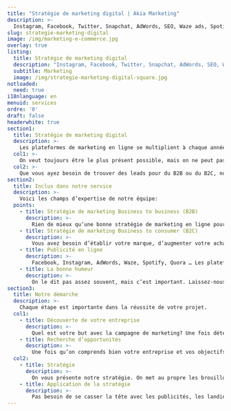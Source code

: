 ```yaml
---
title: "Stratégie de marketing digital | Akia Marketing"
description: >-
  Instagram, Facebook, Twitter, Snapchat, AdWords, SEO, Waze ads, Spotify Ads, Influencer marketing, les choix sont nombreux, mais lesquels prioriser? On est là pour vous aider à vous y retrouver. 
slug: strategie-marketing-digital
image: /img/marketing-e-commerce.jpg
overlay: true
listing:
  title: Stratégie de marketing digital
  description: "Instagram, Facebook, Twitter, Snapchat, AdWords, SEO, Waze ads, Spotify Ads, Influencer marketing, les choix sont nombreux, mais lesquels prioriser? On est là pour vous aider à vous y retrouver."
  subtitle: Marketing
  image: /img/strategie-marketing-digital-square.jpg
notloaded:
  need: true
i18nlanguage: en
menuid: services
ordre: '0'
draft: false
headerwhite: true
section1:
  title: Stratégie de marketing digital
  description: >-
    Les plateformes de marketing en ligne se multiplient à chaque année et c’est difficile de suivre la cadence. Publicité Facebook, Story instagram, marketing d’influenceurs, publicité AdWords, publicité sur Spotify; il y en a pour les fous et les fins!  Akia est là pour vous aider à choisir les plateformes de marketing en ligne qui seront plus avantageuses pour votre entreprise. 
  col1: >-
    On veut toujours être le plus présent possible, mais on ne peut pas être partout en même temps. Parfois on est mieux de limiter les oeufs dans notre panier pour éviter que ça se termine en omelette! Concentrer ses efforts sur moins de moyens marketing, mais avec des efforts plus intelligents! Voilà ce que nous proposons.  
  col2: >-
    Que vous ayez besoin de trouver des leads pour du B2B ou du B2C, nous vous aiderons à choisir le moyen le plus efficace. Selon vos besoins, nous pouvons agir seulement en tant que conseillers ou bien s’impliquer dans l’application de la stratégie numérique. Notre philosophie; Vaut mieux faire une campagne bien faite que 20 faites à moitié. Que la campagne soit un succès ou non, c’est important de pouvoir analyser les statistiques et de voir les points forts et faibles de cette dernière. 
section2:
  title: Inclus dans notre service 
  description: >-
    Voici les champs d’expertise de notre équipe:
  points:
    - title: Stratégie de marketing Business to business (B2B)
      description: >-
        Rien de mieux qu’une bonne stratégie de marketing en ligne pour élargir la portée de votre offre aux entreprises. Email marketing, outreach, Linkedin prospecting, influencer marketing…Laissez-nous élargir vos horizons. 
    - title: Stratégie de marketing Business to consumer (B2C)
      description: >-
        Vous avez besoin d’établir votre marque, d’augmenter votre achalandage en magasin, ou de vendre certains produits clés? Nous trouverons la stratégie qui adaptée à vos objectifs. 
    - title: Publicité en ligne
      description: >-
        Facebook, Instagram, AdWords, Waze, Spotify, Quora … Les plateformes sont nombreuses! Le plus difficiles est de trouver laquelle va donner les meilleurs résultats et de communiquer un message qui résonne avec votre clientèle! 
    - title: La bonne humeur
      description: >-
        On le dit pas assez souvent, mais c’est important. Laissez-nous mettre du soleil dans votre journée (même s’il pleut).
section3:
  title: Notre démarche
  description: >-
    Chaque étape est importante dans la réussite de votre projet.
  col1:
    - title: Découverte de votre entreprise
      description: >-
        Quel est votre but avec la campagne de marketing? Une fois déterminé, il faut en savoir plus sur votre entreprise. Un premier appel avec vous nous permet de mieux comprendre les racines de votre entreprise. Rien de mieux pour la faire fleurir!
    - title: Recherche d’opportunités
      description: >-
        Une fois qu’on comprends bien votre entreprise et vos objectifs, c’est le temps de trouver le chemin le plus efficace pour les atteindre. On sort le tableau blanc et on se creuse les méninges pour trouver la meilleure approche pour atteindre vos objectifs.
  col2:
    - title: Stratégie
      description: >-
        On vous présente notre stratégie. On met au propre les brouillons du tableau blanc! C’est à ce moment que ça commence à être excitant!  
    - title: Application de la stratégie
      description: >-
        Pas besoin de se casser la tête avec les publicités, les landings pages ou bien l’écriture de contenu, notre équipe s’en charge. À noter que si vous avez une équipe qualifiée, vous pouvez les laisser appliquer la stratégie directement! 
---
```

